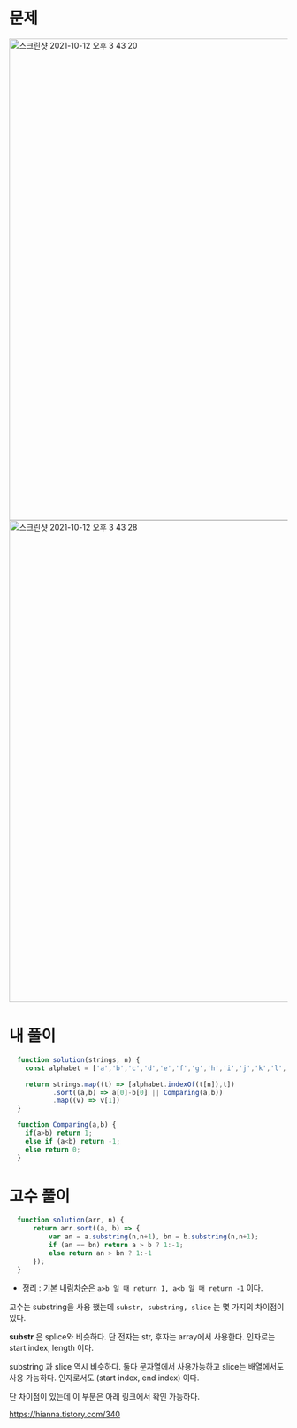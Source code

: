 # 문제


<img width="870" alt="스크린샷 2021-10-12 오후 3 43 20" src="https://user-images.githubusercontent.com/87749134/136905276-b7c64b35-5f7e-45d3-a8c9-89345fd74eeb.png">
<img width="870" alt="스크린샷 2021-10-12 오후 3 43 28" src="https://user-images.githubusercontent.com/87749134/136905290-95901fe1-a693-4273-ae49-a6ee8a8c2aa8.png">



# 내 풀이

```javascript
  function solution(strings, n) {
    const alphabet = ['a','b','c','d','e','f','g','h','i','j','k','l','m','n','o','p','q','r','s','t','u','v','w','x','y','z'];

    return strings.map((t) => [alphabet.indexOf(t[n]),t])
           .sort((a,b) => a[0]-b[0] || Comparing(a,b))
           .map((v) => v[1])
  }

  function Comparing(a,b) {
    if(a>b) return 1;
    else if (a<b) return -1;
    else return 0;
  }
```


# 고수 풀이

```javascript
  function solution(arr, n) {
      return arr.sort((a, b) => {
          var an = a.substring(n,n+1), bn = b.substring(n,n+1);
          if (an == bn) return a > b ? 1:-1;
          else return an > bn ? 1:-1
      });
  }
```


- 정리 : 기본 내림차순은 ```a>b 일 때 return 1, a<b 일 때 return -1``` 이다.

고수는 substring을 사용 했는데 ```substr, substring, slice``` 는 몇 가지의 차이점이 있다.

**substr** 은 splice와 비슷하다. 단 전자는 str, 후자는 array에서 사용한다. 인자로는 start index, length 이다.

substring 과 slice 역시 비슷하다. 둘다 문자열에서 사용가능하고 slice는 배열에서도 사용 가능하다. 인자로서도 (start index, end index) 이다.

단 차이점이 있는데 이 부분은 아래 링크에서 확인 가능하다.


https://hianna.tistory.com/340
